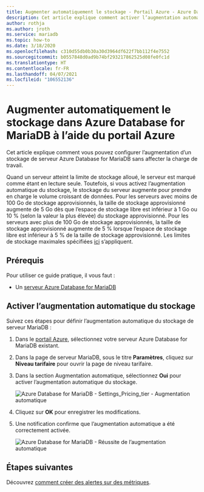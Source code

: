 ```yaml
---
title: Augmenter automatiquement le stockage - Portail Azure - Azure Database for MariaDB
description: Cet article explique comment activer l’augmentation automatique du stockage pour Azure Database for MariaDB à l’aide du portail Azure
author: rothja
ms.author: jroth
ms.service: mariadb
ms.topic: how-to
ms.date: 3/18/2020
ms.openlocfilehash: c310d55db0b30a30d3964df622f7bb112f4e7552
ms.sourcegitcommit: b0557848d0ad9b74bf293217862525d08fe0fc1d
ms.translationtype: HT
ms.contentlocale: fr-FR
ms.lasthandoff: 04/07/2021
ms.locfileid: "106552136"
---
```

# <a name="auto-grow-storage-in-azure-database-for-mariadb-using-the-azure-portal"></a>Augmenter automatiquement le stockage dans Azure Database for MariaDB à l’aide du portail Azure
Cet article explique comment vous pouvez configurer l’augmentation d’un stockage de serveur Azure Database for MariaDB sans affecter la charge de travail.

Quand un serveur atteint la limite de stockage alloué, le serveur est marqué comme étant en lecture seule. Toutefois, si vous activez l’augmentation automatique du stockage, le stockage du serveur augmente pour prendre en charge le volume croissant de données. Pour les serveurs avec moins de 100 Go de stockage approvisionnés, la taille de stockage approvisionné augmente de 5 Go dès que l’espace de stockage libre est inférieur à 1 Go ou 10 % (selon la valeur la plus élevée) du stockage approvisionné. Pour les serveurs avec plus de 100 Go de stockage approvisionnés, la taille de stockage approvisionné augmente de 5 % lorsque l’espace de stockage libre est inférieur à 5 % de la taille de stockage approvisionné. Les limites de stockage maximales spécifiées [ici](concepts-pricing-tiers.md#storage) s’appliquent.

## <a name="prerequisites"></a>Prérequis
Pour utiliser ce guide pratique, il vous faut :
- Un [serveur Azure Database for MariaDB](./quickstart-create-mariadb-server-database-using-azure-portal.md)

## <a name="enable-storage-auto-grow"></a>Activer l’augmentation automatique du stockage 

Suivez ces étapes pour définir l’augmentation automatique du stockage de serveur MariaDB :

1. Dans le [portail Azure](https://portal.azure.com/), sélectionnez votre serveur Azure Database for MariaDB existant.

2. Dans la page de serveur MariaDB, sous le titre **Paramètres**, cliquez sur **Niveau tarifaire** pour ouvrir la page de niveau tarifaire.

3. Dans la section Augmentation automatique, sélectionnez **Oui** pour activer l’augmentation automatique du stockage.

    ![Azure Database for MariaDB - Settings_Pricing_tier - Augmentation automatique](./media/howto-auto-grow-storage-portal/3-auto-grow.png)

4. Cliquez sur **OK** pour enregistrer les modifications.

5. Une notification confirme que l’augmentation automatique a été correctement activée.

    ![Azure Database for MariaDB - Réussite de l’augmentation automatique](./media/howto-auto-grow-storage-portal/5-auto-grow-successful.png)

## <a name="next-steps"></a>Étapes suivantes

Découvrez [comment créer des alertes sur des métriques](howto-alert-metric.md).
